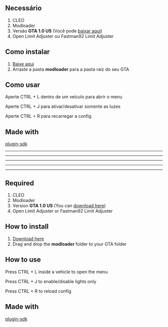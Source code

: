 
## Necessário
1. CLEO
2. Modloader
3. Versão **GTA 1.0 US** (Você pode [baixar aqui](http://miscellaneous-c.blogspot.com/2016/04/crack-gta-sa-v10-us-hoodlum-no-cd-fixed.html))
4. Open Limit Adjuster ou Fastman92 Limit Adjuster

## Como instalar
1. [Baixe aqui](https://github.com/Danilo1301/vehicle-siren-lights-v2/releases)
2. Arraste a pasta **modloader** para a pasta raíz do seu GTA

## Como usar
Aperte CTRL + L dentro de um veículo para abrir o menu

Aperte CTRL + J para ativar/desativar somente as luzes

Aperte CTRL + R para recarregar a config

## Made with
[plugin-sdk](https://github.com/DK22Pac/plugin-sdk)

----------------------------------------------------------------------
----------------------------------------------------------------------
----------------------------------------------------------------------
----------------------------------------------------------------------
----------------------------------------------------------------------

## Required
1. CLEO
2. Modloader
3. Version **GTA 1.0 US** (You can [download here](http://miscellaneous-c.blogspot.com/2016/04/crack-gta-sa-v10-us-hoodlum-no-cd-fixed.html))
4. Open Limit Adjuster or Fastman92 Limit Adjuster

## How to install
1. [Download here](https://github.com/Danilo1301/vehicle-siren-lights-v2/releases)
2. Drag and drop the **modloader** folder to your GTA folder

## How to use
Press CTRL + L inside a vehicle to open the menu

Press CTRL + J to enable/disable lights only

Press CTRL + R to reload config

## Made with
[plugin-sdk](https://github.com/DK22Pac/plugin-sdk)
